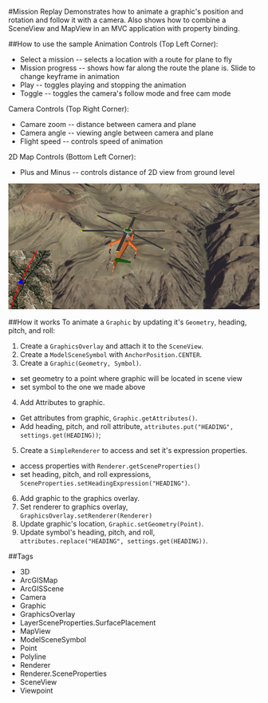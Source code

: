 #Mission Replay
Demonstrates how to animate a graphic's position and rotation and follow it with a camera. Also shows how to combine 
a SceneView and MapView in an MVC application with property binding.

##How to use the sample
Animation Controls (Top Left Corner):
  - Select a mission -- selects a location with a route for plane to fly
  - Mission progress -- shows how far along the route the plane is. Slide to change keyframe in animation
  - Play -- toggles playing and stopping the animation
  - Toggle -- toggles the camera's follow mode and free cam mode
  
Camera Controls (Top Right Corner):
  - Camare zoom -- distance between camera and plane
  - Camera angle -- viewing angle between camera and plane
  - Flight speed -- controls speed of animation
  
2D Map Controls (Bottom Left Corner):
  - Plus and Minus -- controls distance of 2D view from ground level

![](MissionReplay.png)


##How it works
To animate a `Graphic` by updating it's `Geometry`, heading, pitch, and roll:

1. Create a `GraphicsOverlay` and attach it to the `SceneView`.
2. Create a `ModelSceneSymbol` with `AnchorPosition.CENTER`.
3. Create a `Graphic(Geometry, Symbol)`.
  - set geometry to a point where graphic will be located in scene view
  - set symbol to the one we made above
4. Add Attributes to graphic.
  - Get attributes from graphic, `Graphic.getAttributes()`.
  - Add heading, pitch, and roll attribute, `attributes.put("HEADING", settings.get(HEADING))`;
5. Create a `SimpleRenderer` to access and set it's expression properties.
  - access properties with `Renderer.getSceneProperties()`
  - set heading, pitch, and roll expressions, `SceneProperties.setHeadingExpression("HEADING")`.
6. Add graphic to the graphics overlay.
7. Set renderer to graphics overlay, `GraphicsOverlay.setRenderer(Renderer)`
8. Update graphic's location, `Graphic.setGeometry(Point)`.
9. Update symbol's heading, pitch, and roll, `attributes.replace("HEADING", settings.get(HEADING))`.

##Tags
- 3D
- ArcGISMap
- ArcGISScene
- Camera
- Graphic
- GraphicsOverlay
- LayerSceneProperties.SurfacePlacement
- MapView
- ModelSceneSymbol
- Point
- Polyline
- Renderer
- Renderer.SceneProperties
- SceneView
- Viewpoint
